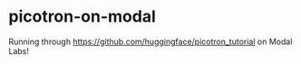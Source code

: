 # picotron-on-modal
Running through https://github.com/huggingface/picotron_tutorial on Modal Labs!
